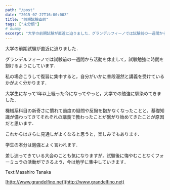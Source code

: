 ```yaml
---
path: "/post"
date: "2015-07-27T16:00:00Z"
title: "前期試験直前"
tags: ["未分類"]
# dummy
excerpt: "大学の前期試験が直近に迫りました．グランデルフィーノでは試験前の一週間から活動を休止して，試験勉強に時間を割けるようにしています．私の場合こうして復習に..."
---
```




大学の前期試験が直近に迫りました．

グランデルフィーノでは試験前の一週間から活動を休止して，試験勉強に時間を割けるようにしています．

私の場合こうして復習に集中すると，自分がいかに普段漫然と講義を受けているかがよく分かります．

大学生になって1年以上経った今になってやっと，大学での勉強に馴染めてきました．

機械系科目の新奇さに慣れて過度の疑問や反撥を抱かなくなったことと，基礎知識が備わってきてそれぞれの講義で教わったことが繋がり始めてきたことが原因だと思います．

これからはさらに見通しがよくなると思うと，楽しみでもあります．

学生の本分は勉強とよく言われます．

差し迫ってきている大会のことも気になりますが，試験後に悔やむことなくフォーミュラの活動ができるよう，今は勉学に集中していきます．

Text:Masahiro Tanaka

[http://www.grandelfino.net](http://www.grandelfino.net)


